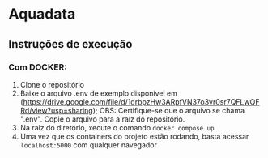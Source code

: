# Aquadata

## Instruções de execução
### Com DOCKER:
1. Clone o repositório
2. Baixe o arquivo .env de exemplo disponível em (https://drive.google.com/file/d/1drbpzHw3ARpfVN37o3vr0sr7QFLwQFRd/view?usp=sharing); OBS: Certifique-se que o arquivo se chama ".env". Copie o arquivo para a raíz do repositório.
3. Na raiz do diretório, xecute o comando `docker compose up`
4. Uma vez que os containers do projeto estão rodando, basta acessar `localhost:5000` com qualquer navegador
